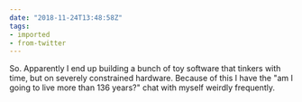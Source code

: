 ```yaml
---
date: "2018-11-24T13:48:58Z"
tags:
- imported
- from-twitter
---
```

So. Apparently I end up building a bunch of toy software that tinkers with time, but on severely constrained hardware. Because of this I have the "am I going to live more than 136 years?" chat with myself weirdly frequently.
